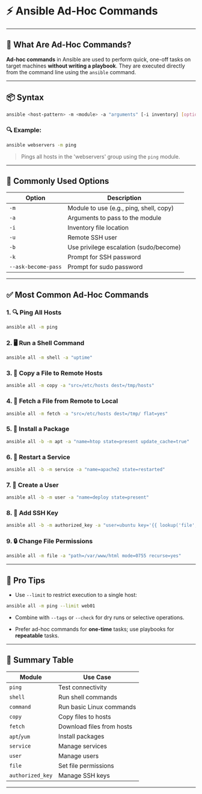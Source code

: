 # ⚡ Ansible Ad-Hoc Commands
---

## 📌 What Are Ad-Hoc Commands?

**Ad-hoc commands** in Ansible are used to perform quick, one-off tasks on target machines **without writing a playbook**.
They are executed directly from the command line using the `ansible` command.

---

## 📦 Syntax

```bash
ansible <host-pattern> -m <module> -a "arguments" [-i inventory] [options]
```

### 🔍 Example:
```bash
ansible webservers -m ping
```
> Pings all hosts in the 'webservers' group using the `ping` module.

---

## 🔧 Commonly Used Options

| Option | Description |
|--------|-------------|
| `-m`   | Module to use (e.g., ping, shell, copy) |
| `-a`   | Arguments to pass to the module |
| `-i`   | Inventory file location |
| `-u`   | Remote SSH user |
| `-b`   | Use privilege escalation (sudo/become) |
| `-k`   | Prompt for SSH password |
| `--ask-become-pass` | Prompt for sudo password |

---

## ✅ Most Common Ad-Hoc Commands

### 1. 🔍 Ping All Hosts
```bash
ansible all -m ping
```

### 2. 🖥️ Run a Shell Command
```bash
ansible all -m shell -a "uptime"
```

### 3. 📁 Copy a File to Remote Hosts
```bash
ansible all -m copy -a "src=/etc/hosts dest=/tmp/hosts"
```

### 4. 📂 Fetch a File from Remote to Local
```bash
ansible all -m fetch -a "src=/etc/hosts dest=/tmp/ flat=yes"
```

### 5. 🔧 Install a Package
```bash
ansible all -b -m apt -a "name=htop state=present update_cache=true"
```

### 6. 🔄 Restart a Service
```bash
ansible all -b -m service -a "name=apache2 state=restarted"
```

### 7. 👤 Create a User
```bash
ansible all -b -m user -a "name=deploy state=present"
```

### 8. 🔑 Add SSH Key
```bash
ansible all -b -m authorized_key -a "user=ubuntu key='{{ lookup('file', '/home/localuser/.ssh/id_rsa.pub') }}'"
```

### 9. 🔒 Change File Permissions
```bash
ansible all -m file -a "path=/var/www/html mode=0755 recurse=yes"
```

---

## 🧠 Pro Tips

- Use `--limit` to restrict execution to a single host:
```bash
ansible all -m ping --limit web01
```

- Combine with `--tags` or `--check` for dry runs or selective operations.

- Prefer ad-hoc commands for **one-time** tasks; use playbooks for **repeatable** tasks.

---

## 📌 Summary Table

| Module      | Use Case                     |
|-------------|------------------------------|
| `ping`      | Test connectivity            |
| `shell`     | Run shell commands           |
| `command`   | Run basic Linux commands     |
| `copy`      | Copy files to hosts          |
| `fetch`     | Download files from hosts    |
| `apt`/`yum` | Install packages             |
| `service`   | Manage services              |
| `user`      | Manage users                 |
| `file`      | Set file permissions         |
| `authorized_key` | Manage SSH keys         |

---
